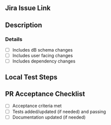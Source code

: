 ## Jira Issue Link


## Description


### Details
* [ ] Includes dB schema changes
* [ ] Includes user facing changes
* [ ] Includes dependency changes

## Local Test Steps


## PR Acceptance Checklist
* [ ] Acceptance criteria met
* [ ] Tests added/updated (if needed) and passing
* [ ] Documentation updated (if needed)